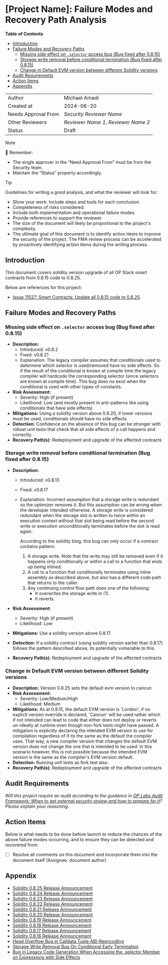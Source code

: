 # [Project Name]: Failure Modes and Recovery Path Analysis

<!-- START doctoc generated TOC please keep comment here to allow auto update -->
<!-- DON'T EDIT THIS SECTION, INSTEAD RE-RUN doctoc TO UPDATE -->
**Table of Contents**

- [Introduction](#introduction)
- [Failure Modes and Recovery Paths](#failure-modes-and-recovery-paths)
  - [Missing side effect on `.selector` access bug (Bug fixed after 0.8.15)](#missing-side-effect-on-selector-access-bug-bug-fixed-after-0815)
  - [Storage write removal before conditional termination (Bug fixed after 0.8.15)](#storage-write-removal-before-conditional-termination-bug-fixed-after-0815)
  - [Change in Default EVM version between different Solidity versions](#change-in-default-evm-version-between-different-solidity-versions)
- [Audit Requirements](#audit-requirements)
- [Action Items](#action-items)
- [Appendix](#appendix)

<!-- END doctoc generated TOC please keep comment here to allow auto update -->

|                     |                                    |
| ------------------- | ---------------------------------- |
| Author              | Michael Amadi                      |
| Created at          | 2024-08-20                         |
| Needs Approval From | _Security Reviewer Name_           |
| Other Reviewers     | _Reviewer Name 1, Reviewer Name 2_ |
| Status              | Draft                              |

> [!NOTE]
> 📢 Remember:
>
> - The single approver in the “Need Approval From” must be from the Security team.
> - Maintain the “Status” property accordingly.

> [!TIP]
> Guidelines for writing a good analysis, and what the reviewer will look for:
>
> - Show your work: Include steps and tools for each conclusion.
> - Completeness of risks considered.
> - Include both implementation and operational failure modes
> - Provide references to support the reviewer.
> - The size of the document will likely be proportional to the project's complexity.
> - The ultimate goal of this document is to identify action items to improve the security of the project. The FMA review process can be accelerated by proactively identifying action items during the writing process.

## Introduction

This document covers solidity version upgrade of all OP Stack smart contracts from 0.8.15 code to 0.8.25.

Below are references for this project:

- [Issue 11527: Smart Contracts: Update all 0.8.15 code to 0.8.25](https://github.com/ethereum-optimism/optimism/issues/11527).

## Failure Modes and Recovery Paths

### Missing side effect on `.selector` access bug (Bug fixed after 0.8.15)

- **Description:**
  - Introduced: v0.6.2
  - Fixed: v0.8.21
  - Explanation: The legacy compiler assumes that conditionals used to determine which selector is used/removed have no side effects. So if the result of the conditional is known at compile time the legacy compiler will hardcode the corresponding selector (since selectors are known at compile time). This bug does no exist when the conditional is used with other types of constants.
- **Risk Assessment:**
  - Severity: High (if present)
  - Likelihood: Low (and mostly present in anti-patterns like using conditionals that have side effects)
- **Mitigations:** Using a solidity version above 0.8.20, if lower versions must be used, conditionals should have no side effects.
- **Detection:** Confidence on the absence of this bug can be stronger with robust unit tests that check that all side effects of a call happens and correctly.
- **Recovery Path(s)**: Redeployment and upgrade of the affected contracts

### Storage write removal before conditional termination (Bug fixed after 0.8.15)

- **Description:**

  - Introduced: v0.8.13
  - Fixed: v0.8.17
  - Explanation: Incorrect assumption that a storage write is redundant so the optimizer removes it. But this assumption can be wrong when the developer intended otherwise. A storage write is considered redundant when the storage slot is written to twice within an execution context without that slot being read before the second write or execution unconditionally terminates before the slot is read again.

    According to the solidity blog, this bug can only occur if a contract contains pattern:

    1. A storage write. Note that the write may still be removed even if it happens only conditionally or within a call to a function that ends up being inlined.
    2. A call to a function that conditionally terminates using inline assembly as described above, but also has a different code path that returns to the caller.
    3. Any continuing control flow path does one of the following:
       - It overwrites the storage write in (1).
       - It reverts.

- **Risk Assessment:**
  - Severity: High (if present)
  - Likelihood: Low
- **Mitigations:** Use a solidity version above 0.8.17.
- **Detection:** If a solidity contract (using solidity version earlier than 0.8.17) follows the pattern described above, its potentially vulnerable to this.
- **Recovery Path(s)**: Redeployment and upgrade of the affected contracts

### Change in Default EVM version between different Solidity versions

- **Description:** Version 0.8.25 sets the default evm version to cancun
- **Risk Assessment:**
  - Severity: Low/Medium/High
  - Likelihood: Medium
- **Mitigations:** As at 0.8.15, the default EVM version is 'London', if no explicit version override is declared, 'Cancun' will be used rather which if not intended can lead to code that either does not deploy or reverts un-ideally at runtime even though non-fork tests might have passed. A mitigation is explicitly declaring the intended EVM version to use for compilation regardless of if its the same as the default the compiler uses. That way, a new compiler version that changes the default EVM version does not change the one that is intended to be used. In this scenario however, this is not possible because the intended EVM version is the same as the compiler's EVM version default.
- **Detection:** Running unit tests as fork test also.
- **Recovery Path(s)**: Redeployment and upgrade of the affected contracts

## Audit Requirements

_Will this project require an audit according to the guidance in [OP Labs Audit Framework: When to get external security review and how to prepare for it](https://gov.optimism.io/t/op-labs-audit-framework-when-to-get-external-security-review-and-how-to-prepare-for-it/6864)? Please explain your reasoning._

## Action Items

Below is what needs to be done before launch to reduce the chances of the above failure modes occurring, and to ensure they can be detected and recovered from:

- [ ] Resolve all comments on this document and incorporate them into the document itself (Assignee: document author)

## Appendix

- [Solidity 0.8.25 Release Announcement](https://soliditylang.org/blog/2024/03/14/solidity-0.8.25-release-announcement/)
- [Solidity 0.8.24 Release Announcement](https://soliditylang.org/blog/2024/01/26/solidity-0.8.24-release-announcement/)
- [Solidity 0.8.23 Release Announcement](https://soliditylang.org/blog/2023/11/08/solidity-0.8.23-release-announcement/)
- [Solidity 0.8.22 Release Announcement](https://soliditylang.org/blog/2023/10/25/solidity-0.8.22-release-announcement/)
- [Solidity 0.8.21 Release Announcement](https://soliditylang.org/blog/2023/07/19/solidity-0.8.21-release-announcement/)
- [Solidity 0.8.20 Release Announcement](https://soliditylang.org/blog/2023/05/10/solidity-0.8.20-release-announcement/)
- [Solidity 0.8.19 Release Announcement](https://soliditylang.org/blog/2023/02/22/solidity-0.8.19-release-announcement/)
- [Solidity 0.8.18 Release Announcement](https://soliditylang.org/blog/2023/02/01/solidity-0.8.18-release-announcement/)
- [Solidity 0.8.17 Release Announcement](https://soliditylang.org/blog/2022/09/08/solidity-0.8.17-release-announcement/)
- [Solidity 0.8.16 Release Announcement](https://soliditylang.org/blog/2022/08/08/solidity-0.8.16-release-announcement/)
- [Head Overflow Bug in Calldata Tuple ABI-Reencoding](https://soliditylang.org/blog/2022/08/08/calldata-tuple-reencoding-head-overflow-bug/)
- [Storage Write Removal Bug On Conditional Early Termination](https://soliditylang.org/blog/2022/09/08/storage-write-removal-before-conditional-termination/)
- [Bug in Legacy Code Generation When Accessing the .selector Member on Expressions with Side Effects](https://soliditylang.org/blog/2023/07/19/missing-side-effects-on-selector-access-bug/)

